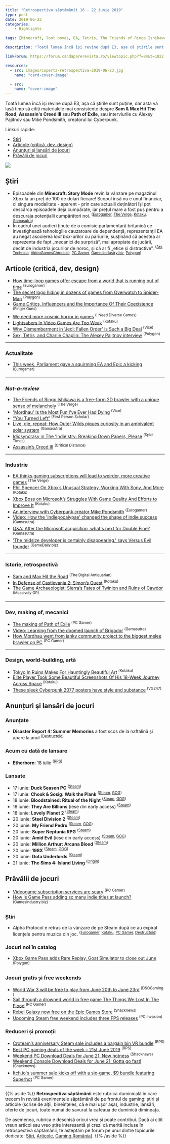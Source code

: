 ```yaml
---
title: "Retrospectiva săptămânii 16 - 22 iunie 2019"
type: post
date: 2019-06-23
categories:
    - Highlights

tags: [Minecraft, loot boxes, EA, Tetris, The Friends of Ringo Ishikawa, "Assassin's Creed III", Mordhau, Transistor, Outer Wilds, "Papers, Please", Xbox, Cyberpunk 2077, Double Fine, "Castlevania 2: Simon’s Quest", Fates of Twinion, Ruins of Cawdor, Path of Exile, Brigador, "Elite: Dangerous", Alpha Protocol]

description: "Toată lumea încă își revine după E3, așa că știrile sunt puține, dar asta vă lasă timp să citiți materialele mai consistente despre Sam & Max Hit The Road, Assassin's Creed III sau Path of Exile, sau interviurile cu Alexey Pajitnov sau Mike Pondsmith, creatorul lui Cyberpunk."

linkForum: https://forum.candaparerevista.ro/viewtopic.php?f=84&t=1822

resources:
  - src: images/coperta-retrospectiva-2019-06-23.jpg
    name: "card-cover-image"

  - src:
    name: "cover-image"
---
```


Toată lumea încă își revine după E3, așa că știrile sunt puține, dar asta vă lasă timp să citiți materialele mai consistente despre **Sam & Max Hit The Road**, **Assassin's Creed III** sau **Path of Exile**, sau interviurile cu Alexey Pajitnov sau Mike Pondsmith, creatorul lui Cyberpunk.

Linkuri rapide:

* [Știri](#ştiri)
* [Articole (critică, dev, design)](#articole-critică-dev-design)
* [Anunţuri şi lansări de jocuri](#anunţuri-şi-lansări-de-jocuri)
* [Prăvălii de jocuri](#prăvălii-de-jocuri)

![](images/coperta-retrospectiva-2019-06-23.jpg)

## Știri
* Episoadele din **Minecraft: Story Mode** revin la vânzare pe magazinul Xbox la un preț de 100 de dolari fiecare! Scopul însă nu e unul financiar, ci singura modalitate - aparent - prin care actualii deținători își pot descărca episoadele deja cumpărate, iar prețul mare a fost pus pentru a descuraja potențialii cumpărători noi. <sup>([Eurogamer](https://www.eurogamer.net/articles/2019-06-18-why-minecraft-story-mode-episodes-are-a-ridiculous-usd100-each-on-xbox-360), [The Verge](https://www.theverge.com/2019/6/17/18682388/minecraft-story-mode-episodes-xbox-360-100-dollars-re-download-workaround-telltale), [Kotaku](https://kotaku.com/telltales-minecraft-currently-costs-700-on-xbox-360-b-1835625333), [Gamasutra](https://www.gamasutra.com/view/news/345000/Minecraft_Story_Mode_relisted_on_Xbox_360_but_for_100_to_deter_new_buyers.php))</sup>
* În cadrul unei audieri ținute de o comisie parlamentară britanică ce investighează tehnologiile cauzatoare de dependență, reprezentanții EA au negat asocierea _loot box_-urilor cu pariurile, susținând că acestea ar reprezenta de fapt „mecanici de surpriză”, mai apropiate de jucării, decât de industria jocurilor de noroc, și că ar fi „etice și distractive”. <sup>([Ars Technica](https://arstechnica.com/gaming/2019/06/ea-loot-boxes-actually-surprise-mechanics-that-are-ethical-and-fun/), [VideoGamesChronicle](https://www.videogameschronicle.com/news/ea-says-use-of-surprise-mechanics-aka-loot-boxes-is-ethical/), [PC Gamer](https://www.pcgamer.com/ea-calls-loot-boxes-surprise-mechanics-and-compares-them-to-kinder-eggs/), [GamesIndustry.biz](https://www.gamesindustry.biz/articles/2019-06-20-epic-and-ea-execs-squirm-under-scrutiny-from-british-mps), [Polygon](https://www.polygon.com/2019/6/21/18691760/ea-vp-loot-boxes-surprise-mechanics-ethical-enjoyable))</sup>


## Articole (critică, dev, design)
* [How time-loop games offer escape from a world that is running out of time](https://www.eurogamer.net/articles/2019-06-13-timeloops) <sup>(Eurogamer)</sup>
* [The secret logo hiding in dozens of games from Overwatch to Spider-Man](https://www.polygon.com/2019/6/18/18683651/polycount-logo-overwatch-spider-man-easter-egg) <sup>(Polygon)</sup>
* [Game Critics, Influencers and the Importance Of Their Coexistence](http://fingerguns.net/games/2019/06/19/game-critics-influencers-and-the-importance-of-their-coexistence/) <sup>(Finger Guns)</sup>
* [We need more cosmic horror in games](https://ineeddiversegames.org/2019/06/17/we-need-more-cosmic-horror-in-games/) <sup>(I Need Diverse Games)</sup>
* [Lightsabers In Video Games Are Too Weak](https://kotaku.com/lightsabers-in-video-games-are-too-weak-1835533610) <sup>(Kotaku)</sup>
* [Why Dismemberment in &#39;Jedi: Fallen Order&#39; is Such a Big Deal](https://www.vice.com/en_us/article/5974xb/why-dismemberment-in-jedi-fallen-order-is-such-a-big-deal) <sup>(Vice)</sup>
* [Sex, Tetris, and Charlie Chaplin: The Alexey Pajitnov interview](https://www.polygon.com/interviews/2019/6/17/18681154/alexey-pajitnov-interview-tetris) <sup>(Polygon)</sup>

---

### Actualitate
* [This week, Parliament gave a squirming EA and Epic a kicking](https://www.eurogamer.net/articles/2019-06-22-this-week-parliament-gave-a-squirming-ea-and-epic-a-kicking) <sup>(Eurogamer)</sup>

---

### _Not-a-review_
* [The Friends of Ringo Ishikawa is a free-form 2D brawler with a unique sense of melancholy](https://www.theverge.com/2019/6/19/18691106/the-friends-of-ringo-ishikawa-review-interview-yeo) <sup>(The Verge)</sup>
* [&#39;Mordhau&#39; Is the Most Fun I&#39;ve Ever Had Dying](https://www.vice.com/en_us/article/gy43bx/mordhau-is-the-most-fun-ive-ever-had-dying) <sup>(Vice)</sup>
* [&#8220;You Turned Left&#8221;](http://www.firstpersonscholar.com/you-turned-left/) <sup>(First Person Scholar)</sup>
* [Live, die, repeat: How  Outer Wilds  piques curiosity in an ambivalent solar system](https://www.gamasutra.com/view/news/344906/Live_die_repeat_How_Outer_Wilds_piques_curiosity_in_an_ambivalent_solar_system.php) <sup>(Gamasutra)</sup>
* [Idiosyncrasy in The &#039;Indie&#039;stry: Breaking Down Papers, Please](https://www.spieltimes.com/original/idiosyncrasy-in-the-indiestry-breaking-down-papers-please/) <sup>(Spiel Times)</sup>
* [Assassin&#8217;s Creed III](https://www.critical-distance.com/2019/06/19/assassins-creed-iii/) <sup>(Critical Distance)</sup>

---

### Industrie
* [EA thinks gaming subscriptions will lead to weirder, more creative games](https://www.theverge.com/2019/6/18/18682700/gaming-subscriptions-ea-microsoft-ubisoft-netflix-streaming) <sup>(The Verge)</sup>
* [Phil Spencer On Xbox’s Unusual Strategy, Working With Sony, And More](https://kotaku.com/phil-spencer-on-xbox-s-unusual-strategy-working-with-s-1835652509) <sup>(Kotaku)</sup>
* [Xbox Boss on Microsoft’s Struggles With Game Quality And Efforts to Improve It](https://www.kotaku.co.uk/2019/06/21/xbox-boss-on-microsofts-struggles-with-game-quality-and-efforts-to-improve-it) <sup>(Kotaku)</sup>
* [An interview with Cyberpunk creator Mike Pondsmith](https://www.eurogamer.net/articles/2019-06-19-an-interview-with-cyberpunk-creator-mike-pondsmith) <sup>(Eurogamer)</sup>
* [Video: How the 'indiepocalypse' changed the shape of indie success](https://www.gamasutra.com/view/news/344912/Video_How_the_indiepocalypse_changed_the_shape_of_indie_success.php) <sup>(Gamasutra)</sup>
* [Q&A: After the Microsoft acquisition, what's next for Double Fine?](https://www.gamasutra.com/view/news/345004/QA_After_the_Microsoft_acquisition_whats_next_for_Double_Fine.php) <sup>(Gamasutra)</sup>
* ['The midsize developer is certainly disappearing,' says Versus Evil founder](https://gamedaily.biz/article/976/the-midsize-developer-is-certainly-disappearing-says-versus-evil-founder) <sup>(GameDaily.biz)</sup>

---

### Istorie, retrospectivă
* [Sam and Max Hit the Road](https://www.filfre.net/2019/06/sam-and-max-hit-the-road/) <sup>(The Digital Antiquarian)</sup>
* [In Defense of Castlevania 2: Simon’s Quest](https://kotaku.com/in-defense-of-castlevania-2-simon-s-quest-1835599200) <sup>(Kotaku)</sup>
* [The Game Archaeologist: Sierra&#8217;s Fates of Twinion and Ruins of Cawdor](https://massivelyop.com/2019/06/22/the-game-archaeologist-sierras-fates-of-twinion-and-ruins-of-cawdor/) <sup>(Massively OP)</sup>

---

### Dev, making of, mecanici
* [The making of Path of Exile](https://www.pcgamer.com/the-making-of-path-of-exile/) <sup>(PC Gamer)</sup>
* [Video: Learning from the doomed launch of  Brigador](https://www.gamasutra.com/view/news/345176/Video_Learning_from_the_doomed_launch_of_Brigador.php) <sup>(Gamasutra)</sup>
* [How Mordhau went from janky community project to the biggest melee brawler on PC](https://www.pcgamer.com/how-mordhau-went-from-janky-community-project-to-the-biggest-melee-brawler-on-pc/) <sup>(PC Gamer)</sup>

---

### Design, world-building, artă
* [Tokyo In Ruins Makes For Hauntingly Beautiful Art](https://kotaku.com/tokyo-in-ruins-makes-for-hauntingly-beautiful-art-1835606353) <sup>(Kotaku)</sup>
* [Elite Player Took Some Beautiful Screenshots Of His 18-Week Journey Across Space](https://kotaku.com/elite-player-took-some-beautiful-screenshots-of-his-18-1835630880) <sup>(Kotaku)</sup>
* [These sleek Cyberpunk 2077 posters have style and substance](https://www.vg247.com/2019/06/17/these-sleek-cyberpunk-2077-posters-have-style-and-substance/) <sup>(VG247)</sup>

## Anunțuri şi lansări de jocuri
### Anunțate
* **Disaster Report 4: Summer Memories** a fost scos de la naftalină și apare la anul <sup>([Destructoid](https://www.destructoid.com/disaster-report-4-summer-memories-will-wreak-havoc-in-the-west-in-2020-558086.phtml))</sup>

### Acum cu dată de lansare
* **Etherborn**: 18 iulie <sup>([RPS](https://www.rockpapershotgun.com/2019/06/16/etherborn-twists-and-turns-its-way-into-stores-in-july/))</sup>

### Lansate
* 17 iunie: **Duck Season PC** <sup>([Steam](https://store.steampowered.com/app/746510/Duck_Season_PC/))</sup>
* 17 iunie: **Chook & Sosig: Walk the Plank** <sup>([Steam](https://store.steampowered.com/app/899470/Chook__Sosig_Walk_the_Plank/), [GOG](https://www.gog.com/game/chook_sosig_walk_the_plank))</sup>
* 18 iunie: **Bloodstained: Ritual of the Night** <sup>([Steam](https://store.steampowered.com/app/692850/Bloodstained_Ritual_of_the_Night/), [GOG](https://www.gog.com/game/bloodstained_ritual_of_the_night))</sup>
* 18 iunie: **They Are Billions** (iese din early access) <sup>([Steam](https://store.steampowered.com/app/644930/They_Are_Billions/))</sup>
* 18 iunie: **Lovely Planet 2** <sup>([Steam](https://store.steampowered.com/app/1019590/Lovely_Planet_2_April_Skies/))</sup>
* 20 iunie: **Steel Division 2** <sup>([Steam](https://store.steampowered.com/app/919640/Steel_Division_2/))</sup>
* 20 iunie: **My Friend Pedro** <sup>([Steam](https://store.steampowered.com/app/557340/My_Friend_Pedro/), [GOG](https://www.gog.com/game/my_friend_pedro))</sup>
* 20 iunie: **Super Neptunia RPG** <sup>([Steam](https://store.steampowered.com/app/1016960/Super_Neptunia_RPG/))</sup>
* 20 iunie: **Amid Evil** (iese din early access) <sup>([Steam](https://store.steampowered.com/app/673130/AMID_EVIL/), [GOG](https://www.gog.com/game/amid_evil))</sup>
* 20 iunie: **Million Arthur: Arcana Blood** <sup>([Steam](https://store.steampowered.com/app/989550/Million_Arthur_Arcana_Blood/))</sup>
* 20 iunie: **198X** <sup>([Steam](https://store.steampowered.com/app/1086010/198X/), [GOG](https://www.gog.com/news/release_198x))</sup>
* 20 iunie: **Dota Underlords** <sup>([Steam](https://store.steampowered.com/app/1046930/Dota_Underlords/))</sup>
* 21 iunie: **The Sims 4: Island Living** <sup>([Origin](https://www.origin.com/irl/en-us/store/the-sims/the-sims-4/expansion/the-sims-4-island-living))</sup>

## Prăvălii de jocuri
* [Videogame subscription services are scary](https://www.pcgamer.com/videogame-subscription-services-are-scary/) <sup>(PC Gamer)</sup>
* [How is Game Pass adding so many indie titles at launch?](https://www.gamesindustry.biz/articles/2019-06-19-how-is-game-pass-adding-so-many-indie-titles-at-launch) <sup>(GamesIndustry.biz)</sup>

### Știri
* Alpha Protocol e retras de la vânzare de pe Steam după ce au expirat licențele pentru muzica din joc. <sup>([Eurogamer](https://www.eurogamer.net/articles/2019-06-19-alpha-protocol-pulled-from-steam-as-sega-publishing-rights-expire), [Kotaku](https://kotaku.com/cult-classic-alpha-protocol-removed-from-sale-on-steam-1835662074), [PC Gamer](https://www.pcgamer.com/alpha-protocol-has-been-removed-from-steam/), [Destructoid](https://www.destructoid.com/alpha-protocol-has-been-delisted-from-steam-558020.phtml))</sup>

### Jocuri noi în catalog
* [Xbox Game Pass adds Rare Replay, Goat Simulator to close out June](https://www.polygon.com/gaming/2019/6/19/18691289/xbox-game-pass-june-pc-rare-replay-goat-simulator-dates) <sup>(Polygon)</sup>

### Jocuri gratis și free weekends
* [World War 3 will be free to play from June 20th to June 23rd](https://www.dsogaming.com/news/world-war-3-will-be-free-to-play-from-june-20th-to-june-23rd/) <sup>(DSOGaming )</sup>
* [Sail through a drowned world in free game The Things We Lost In The Flood](https://www.pcgamer.com/sail-through-a-drowned-world-in-free-game-the-things-we-lost-in-the-flood/) <sup>(PC Gamer)</sup>
* [Rebel Galaxy now free on the Epic Games Store](https://www.shacknews.com/article/112552/rebel-galaxy-now-free-on-the-epic-games-store) <sup>(Shacknews)</sup>
* [Upcoming Steam free weekend includes three FPS releases](https://www.pcinvasion.com/upcoming-steam-free-weekend-includes-three-fps-releases/) <sup>(PC Invasion)</sup>

### Reduceri și promoții
* [Croteam&#8217;s anniversary Steam sale includes a bargain bin VR bundle](https://www.rockpapershotgun.com/2019/06/19/croteams-anniversary-sale-features-huge-cuts-on-vr-games/) <sup>(RPS)</sup>
* [Best PC gaming deals of the week &#8211; 21st June 2019](https://www.rockpapershotgun.com/2019/06/21/best-pc-gaming-deals-of-the-week-21st-june-2019/) <sup>(RPS)</sup>
* [Weekend PC Download Deals for June 21: New hotness](https://www.shacknews.com/article/112562/weekend-pc-download-deals-for-june-21-new-hotness) <sup>(Shacknews)</sup>
* [Weekend Console Download Deals for June 21: Gotta go fast!](https://www.shacknews.com/article/112561/weekend-console-download-deals-for-june-21-gotta-go-fast) <sup>(Shacknews)</sup>
* [Itch.io's summer sale kicks off with a six-game, $9 bundle featuring Superhot](https://www.pcgamer.com/itchios-summer-sale-kicks-off-with-a-six-game-dollar9-bundle-featuring-superhot/) <sup>(PC Gamer)</sup>

---

{{% aside %}}
**Retrospectiva săptămânii** este rubrica duminicală în care trecem în revistă evenimentele săptămânii de pe frontul de gaming: știri şi articole (scrise de alții, bineînțeles, că e mai ușor aşa), industrie, lansări, oferte de jocuri, toate numai de savurat la cafeaua de duminică dimineața.

De asemenea, rubrica e deschisă oricui vrea și poate contribui. Dacă ai citit vreun articol sau vreo știre interesantă și crezi că merită incluse în retrospectiva săptămânii, te așteptăm pe forum pe unul dintre topicurile dedicate: [Știri](https://forum.candaparerevista.ro/viewtopic.php?f=4&t=46), [Articole](https://forum.candaparerevista.ro/viewtopic.php?f=4&t=206), [Gaming România](https://forum.candaparerevista.ro/viewtopic.php?f=4&t=1622)].
{{% /aside %}}
